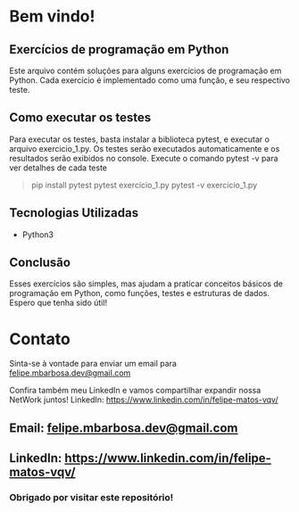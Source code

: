# Bem vindo!

## Exercícios de programação em Python
Este arquivo contém soluções para alguns exercícios de programação em Python. Cada exercício é implementado como uma função, e seu respectivo teste.

## Como executar os testes
Para executar os testes, basta instalar a biblioteca pytest, e executar o arquivo exercicio_1.py. Os testes serão executados automaticamente e os resultados serão exibidos no console.
Execute o comando pytest -v para ver detalhes de cada teste

> pip install pytest
> pytest exercicio_1.py
> pytest -v exercicio_1.py

## Tecnologias Utilizadas
* Python3

## Conclusão
Esses exercícios são simples, mas ajudam a praticar conceitos básicos de programação em Python, como funções, testes e estruturas de dados. Espero que tenha sido útil!

# Contato
Sinta-se à vontade para enviar um email para felipe.mbarbosa.dev@gmail.com

Confira também meu LinkedIn e vamos compartilhar expandir nossa NetWork juntos!
LinkedIn: https://www.linkedin.com/in/felipe-matos-vqv/

## Email: felipe.mbarbosa.dev@gmail.com
## LinkedIn: https://www.linkedin.com/in/felipe-matos-vqv/
### Obrigado por visitar este repositório!